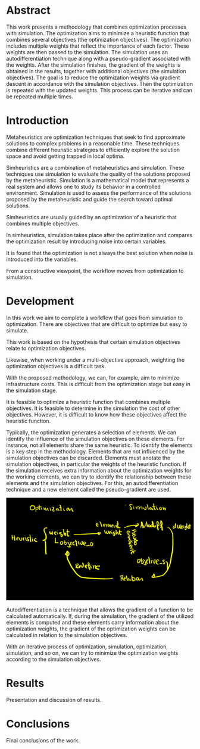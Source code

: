 # Abstract

This work presents a methodology that combines optimization processes with simulation.
The optimization aims to minimize a heuristic function that combines several objectives (the optimization objectives).
The optimization includes multiple weights that reflect the importance of each factor.
These weights are then passed to the simulation.
The simulation uses an autodifferentiation technique along with a pseudo-gradient associated with the weights.
After the simulation finishes, the gradient of the weights is obtained in the results, together with additional objectives (the simulation objectives).
The goal is to reduce the optimization weights via gradient descent in accordance with the simulation objectives.
Then the optimization is repeated with the updated weights.
This process can be iterative and can be repeated multiple times.

# Introduction

Metaheuristics are optimization techniques that seek to find approximate
solutions to complex problems in a reasonable time. These techniques
combine different heuristic strategies to efficiently explore the
solution space and avoid getting trapped in local optima.

Simheuristics are a combination of metaheuristics and simulation. These
techniques use simulation to evaluate the quality of the solutions
proposed by the metaheuristic. Simulation is a mathematical model that
represents a real system and allows one to study its behavior in a
controlled environment. Simulation is used to assess the performance of
the solutions proposed by the metaheuristic and guide the search toward
optimal solutions.

Simheuristics are usually guided by an optimization of a heuristic that
combines multiple objectives.

In simheuristics, simulation takes place after the optimization and
compares the optimization result by introducing noise into certain
variables.

It is found that the optimization is not always the best solution when
noise is introduced into the variables.

From a constructive viewpoint, the workflow moves from optimization to
simulation.

# Development

In this work we aim to complete a workflow that goes from simulation to
optimization. There are objectives that are difficult to optimize but
easy to simulate.

This work is based on the hypothesis that certain simulation objectives
relate to optimization objectives.

Likewise, when working under a multi-objective approach, weighting the
optimization objectives is a difficult task.

With the proposed methodology, we can, for example, aim to minimize
infrastructure costs. This is difficult from the optimization stage but
easy in the simulation stage.

It is feasible to optimize a heuristic function that combines multiple
objectives. It is feasible to determine in the simulation the cost of
other objectives. However, it is difficult to know how these objectives
affect the heuristic function.

Typically, the optimization generates a selection of elements. We can
identify the influence of the simulation objectives on these elements.
For instance, not all elements share the same heuristic. To identify the
elements is a key step in the methodology. Elements that are not
influenced by the simulation objectives can be discarded. Elements must
anotate the simulation objectives, in particular the weights of the
heuristic function. If the simulation receives extra information about
the optimization weights for the working elements, we can try to
identify the relationship between these elements and the simulation
objectives. For this, an autodifferentiation technique and a new element
called the pseudo-gradient are used.

![alt text](image.png)

Autodifferentiation is a technique that allows the gradient of a
function to be calculated automatically. If, during the simulation, the
gradient of the utilized elements is computed and these elements carry
information about the optimization weights, the gradient of the
optimization weights can be calculated in relation to the simulation
objectives.

With an iterative process of optimization, simulation, optimization,
simulation, and so on, we can try to minimize the optimization weights
according to the simulation objectives.

# Results

Presentation and discussion of results.

# Conclusions

Final conclusions of the work.
